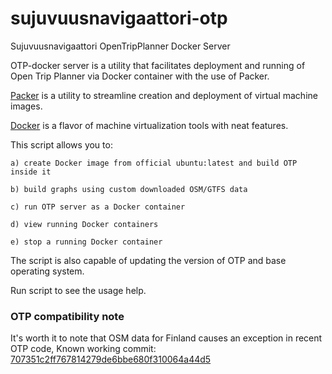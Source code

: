 sujuvuusnavigaattori-otp
========================

Sujuvuusnavigaattori OpenTripPlanner Docker Server

OTP-docker server is a utility that facilitates deployment and running
of Open Trip Planner via Docker container with the use of Packer.

[Packer](https://packer.io/) is a utility to streamline creation and deployment of virtual
machine images.

[Docker](http://docker.io/) is a flavor of machine virtualization tools with neat features.

This script allows you to:

    a) create Docker image from official ubuntu:latest and build OTP inside it

    b) build graphs using custom downloaded OSM/GTFS data

    c) run OTP server as a Docker container

    d) view running Docker containers

    e) stop a running Docker container

The script is also capable of updating the version of OTP and base operating 
system.

Run script to see the usage help.

### OTP compatibility note

It's worth it to note that OSM data for Finland causes an exception in recent OTP code, Known working commit: [707351c2ff767814279de6bbe680f310064a44d5](https://github.com/opentripplanner/OpenTripPlanner/commit/707351c2ff767814279de6bbe680f310064a44d5)